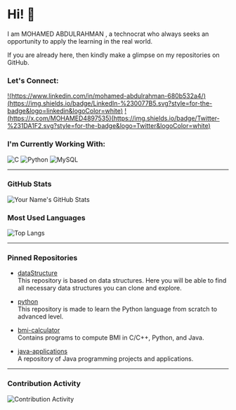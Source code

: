 
# Hi! 👋

I am MOHAMED ABDULRAHMAN , a technocrat who always seeks an opportunity to apply the learning in the real world.

If you are already here, then kindly make a glimpse on my repositories on GitHub.

### Let's Connect:
[!(https://www.linkedin.com/in/mohamed-abdulrahman-680b532a4/)(https://img.shields.io/badge/LinkedIn-%230077B5.svg?style=for-the-badge&logo=linkedin&logoColor=white)](https://www.linkedin.com/in/yourlinkedin)
[!(https://x.com/MOHAMED4897535)(https://img.shields.io/badge/Twitter-%231DA1F2.svg?style=for-the-badge&logo=Twitter&logoColor=white)](https://twitter.com/yourtwitter)



### I'm Currently Working With:
![C](https://img.shields.io/badge/C-A8B9CC.svg?style=for-the-badge&logo=C&logoColor=white)
![Python](https://img.shields.io/badge/Python-3776AB.svg?style=for-the-badge&logo=python&logoColor=white)
![MySQL](https://img.shields.io/badge/MySQL-4479A1.svg?style=for-the-badge&logo=mysql&logoColor=white)

---

### GitHub Stats
![Your Name's GitHub Stats](https://github-readme-stats.vercel.app/api?username=yourusername&show_icons=true&theme=radical)

### Most Used Languages
![Top Langs](https://github-readme-stats.vercel.app/api/top-langs/?username=yourusername&layout=compact&theme=radical)

---

### Pinned Repositories

- [dataStructure](https://github.com/yourusername/dataStructure)  
  This repository is based on data structures. Here you will be able to find all necessary data structures you can clone and explore.

- [python](https://github.com/yourusername/python)  
  This repository is made to learn the Python language from scratch to advanced level.

- [bmi-calculator](https://github.com/yourusername/bmi-calculator)  
  Contains programs to compute BMI in C/C++, Python, and Java.

- [java-applications](https://github.com/yourusername/java-applications)  
  A repository of Java programming projects and applications.

---

### Contribution Activity
![Contribution Activity](https://activity-graph.herokuapp.com/graph?username=yourusername&theme=react-dark)
